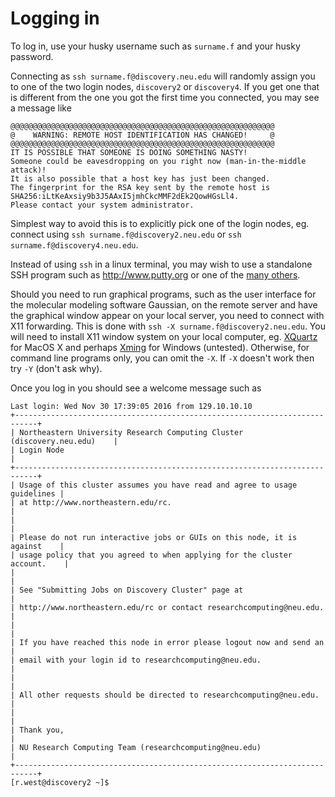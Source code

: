# Logging in

To log in, use your husky username such as `surname.f` and your husky password.

Connecting as `ssh surname.f@discovery.neu.edu` will randomly assign you to one of the two login nodes,
`discovery2` or `discovery4`. If you get one that is different from the one you got the first time
you connected, you may see a message like
```
@@@@@@@@@@@@@@@@@@@@@@@@@@@@@@@@@@@@@@@@@@@@@@@@@@@@@@@@@@@
@    WARNING: REMOTE HOST IDENTIFICATION HAS CHANGED!     @
@@@@@@@@@@@@@@@@@@@@@@@@@@@@@@@@@@@@@@@@@@@@@@@@@@@@@@@@@@@
IT IS POSSIBLE THAT SOMEONE IS DOING SOMETHING NASTY!
Someone could be eavesdropping on you right now (man-in-the-middle attack)!
It is also possible that a host key has just been changed.
The fingerprint for the RSA key sent by the remote host is
SHA256:iLtKeAxsiy9b3J5AAxI5jmhCkcMMF2dEk2QowHGsLl4.
Please contact your system administrator.
```

Simplest way to avoid this is to explicitly pick one of the login nodes, eg. connect using
`ssh surname.f@discovery2.neu.edu`  or `ssh surname.f@discovery4.neu.edu`.

Instead of using `ssh` in a linux terminal, you may wish to use a standalone SSH program
such as http://www.putty.org or one of the [many others](https://en.wikipedia.org/wiki/Comparison_of_SSH_clients).

Should you need to run graphical programs, such as the user interface for the molecular modeling software Gaussian,
on the remote server and have the graphical window appear on your local server, you need to connect
with X11 forwarding. This is done with `ssh -X surname.f@discovery2.neu.edu`. You will need
to install X11 window system on your local computer, eg. [XQuartz](https://www.xquartz.org) for MacOS X and perhaps [Xming](http://www.straightrunning.com/XmingNotes/) for Windows (untested).
Otherwise, for command line programs only, you can omit the `-X`. If `-X` doesn't work then try `-Y` (don't ask why).

Once you log in you should see a welcome message such as

```
Last login: Wed Nov 30 17:39:05 2016 from 129.10.10.10
+---------------------------------------------------------------------------+
| Northeastern University Research Computing Cluster (discovery.neu.edu)    |
| Login Node                                                                |
+---------------------------------------------------------------------------+
| Usage of this cluster assumes you have read and agree to usage guidelines |
| at http://www.northeastern.edu/rc.                                        |
|                                                                           |
| Please do not run interactive jobs or GUIs on this node, it is against    |
| usage policy that you agreed to when applying for the cluster account.    |
|                                                                           |
| See "Submitting Jobs on Discovery Cluster" page at                        |
| http://www.northeastern.edu/rc or contact researchcomputing@neu.edu.      |
|                                                                           |
| If you have reached this node in error please logout now and send an      |
| email with your login id to researchcomputing@neu.edu.                    |
|                                                                           |
| All other requests should be directed to researchcomputing@neu.edu.       |
|                                                                           |
| Thank you,                                                                |
| NU Research Computing Team (researchcomputing@neu.edu)                    |
+---------------------------------------------------------------------------+
[r.west@discovery2 ~]$
```
